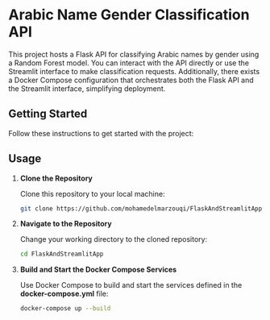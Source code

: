 
# Arabic Name Gender Classification API

This project hosts a Flask API for classifying Arabic names by gender using a Random Forest model. You can interact with the API directly or use the Streamlit interface to make classification requests. Additionally, there exists a Docker Compose configuration that orchestrates both the Flask API and the Streamlit interface, simplifying deployment.

## Getting Started

Follow these instructions to get started with the project:


## Usage

1. **Clone the Repository**

   Clone this repository to your local machine:

   ```bash
   git clone https://github.com/mohamedelmarzouqi/FlaskAndStreamlitApp.git

2. **Navigate to the Repository**

   Change your working directory to the cloned repository:

   ```bash
   cd FlaskAndStreamlitApp

3. **Build and Start the Docker Compose Services**

   Use Docker Compose to build and start the services defined in the **docker-compose.yml** file:

   ```bash
   docker-compose up --build
